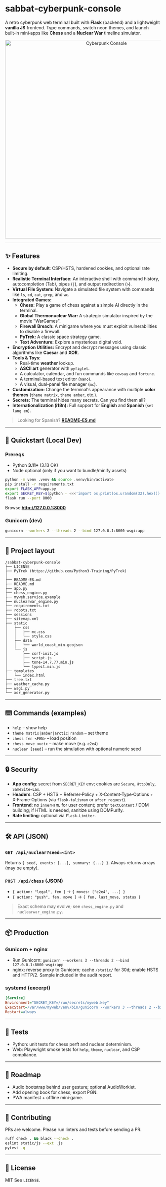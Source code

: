 # sabbat‑cyberpunk‑console

A retro cyberpunk web terminal built with **Flask** (backend) and a lightweight **vanilla JS** frontend. Type commands, switch neon themes, and launch built‑in mini‑apps like **Chess** and a **Nuclear War** timeline simulator.

<p align="center">
  <img src="static/img/og.png" alt="Cyberpunk Console" width="640"/>
</p>

---

## ✨ Features
* **Secure by default**: CSP/HSTS, hardened cookies, and optional rate limiting.
* **Realistic Terminal Interface:** An interactive shell with command history, autocompletion (Tab), pipes (`|`), and output redirection (`>`).
* **Virtual File System:** Navigate a simulated file system with commands like `ls`, `cd`, `cat`, `grep`, and `wc`.
* **Integrated Games:**
    * **Chess:** Play a game of chess against a simple AI directly in the terminal.
    * **Global Thermonuclear War:** A strategic simulator inspired by the movie "WarGames".
    * **Firewall Breach:** A minigame where you must exploit vulnerabilities to disable a firewall.
    * **PyTrek:** A classic space strategy game. 
    * **Text Adventure:** Explore a mysterious digital void.
* **Encryption Utilities:** Encrypt and decrypt messages using classic algorithms like **Caesar** and **XOR**.
* **Tools & Toys:**
    * Real-time **weather** lookup.
    * **ASCII art** generator with `pyfiglet`.
    * A calculator, calendar, and fun commands like `cowsay` and `fortune`.
    * A terminal-based text editor (`nano`).
    * A visual, dual-panel file manager (`mc`).
* **Customization:** Change the terminal's appearance with multiple **color themes** (`theme matrix`, `theme amber`, etc.).
* **Secrets:** The terminal hides many secrets. Can you find them all?
* **Internationalization (i18n):** Full support for **English** and **Spanish** (`set lang en`).
> Looking for Spanish? **[README‑ES.md](README-ES.md)**

---

## 🚀 Quickstart (Local Dev)

### Prereqs
- Python **3.11+** (3.13 OK)
- Node optional (only if you want to bundle/minify assets)

```bash
python -m venv .venv && source .venv/bin/activate
pip install -r requirements.txt
export FLASK_APP=app.py
export SECRET_KEY=$(python - <<<'import os;print(os.urandom(32).hex())')
flask run --port 8000
```
Browse **http://127.0.0.1:8000**

### Gunicorn (dev)
```bash
gunicorn --workers 2 --threads 2 --bind 127.0.0.1:8000 wsgi:app
```

---

## 🧩 Project layout
```
/sabbat-cyberpunk-console
├── LICENSE
├── PyTrek (https://github.com/Python3-Training/PyTrek)
│  
├── README-ES.md
├── README.md
├── app.py
├── chess_engine.py
├── myweb.service.example
├── nuclearwar_engine.py
├── requirements.txt
├── robots.txt
├── sessions
├── sitemap.xml
├── static
│   ├── css
│   │   ├── mc.css
│   │   └── style.css
│   ├── data
│   │   └── world_coast_min.geojson
│   └── js
│       ├── csrf-init.js
│       ├── script.js
│       ├── tone-14.7.77.min.js
│       └── typeit.min.js
├── templates
│   └── index.html
├── tree.txt
├── weather_cache.py
├── wsgi.py
└── xor_generator.py

```

---

## ⌨️ Commands (examples)
- `help` – show help
- `theme matrix|amber|arctic|random` – set theme
- `chess fen <FEN>` – load position
- `chess move <uci>` – make move (e.g. `e2e4`)
- `nuclear [seed]` – run the simulation with optional numeric seed

---

## 🔒 Security
- **App config**: secret from `SECRET_KEY` env; cookies are `Secure`, `HttpOnly`, `SameSite=Lax`.
- **Headers**: CSP + HSTS + Referrer‑Policy + X‑Content‑Type‑Options + X‑Frame‑Options (via `flask-talisman` or `after_request`).
- **Frontend**: no `innerHTML` for user content; prefer `textContent` / DOM building; if HTML is needed, sanitize using DOMPurify.
- **Rate limiting**: optional via `Flask-Limiter`.

---

## 🛠 API (JSON)

### `GET /api/nuclear?seed=<int>`
Returns `{ seed, events: [...], summary: {...} }`. Always returns arrays (may be empty).

### `POST /api/chess` (JSON)
- `{ action: "legal", fen }` → `{ moves: ["e2e4", ...] }`
- `{ action: "push", fen, move }` → `{ fen, last_move, status }`

> Exact schema may evolve; see `chess_engine.py` and `nuclearwar_engine.py`.

---

## 📦 Production

### Gunicorn + nginx
- Run Gunicorn: `gunicorn --workers 3 --threads 2 --bind 127.0.0.1:8000 wsgi:app`
- nginx: reverse proxy to Gunicorn; cache `/static/` for 30d; enable HSTS and HTTP/2. Sample included in the audit report.

### systemd (excerpt)
```ini
[Service]
Environment="SECRET_KEY=/run/secrets/myweb.key"
ExecStart=/var/www/myweb/venv/bin/gunicorn --workers 3 --threads 2 --bind 127.0.0.1:8000 wsgi:app
Restart=always
```

---

## 🧪 Tests
- Python: unit tests for chess perft and nuclear determinism.
- Web: Playwright smoke tests for `help`, `theme`, `nuclear`, and CSP compliance.

---

## 🧭 Roadmap
- Audio bootstrap behind user gesture; optional AudioWorklet.
- Add opening book for chess; export PGN.
- PWA manifest + offline mini‑game.

---

## 🤝 Contributing
PRs are welcome. Please run linters and tests before sending a PR.

```bash
ruff check . && black --check .
eslint static/js --ext .js
pytest -q
```

---

## 📝 License
MIT See `LICENSE`.

